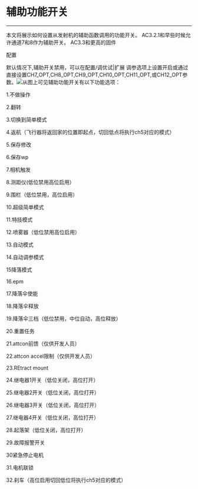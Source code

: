 # 辅助功能开关

---

本文将展示如何设置从发射机的辅助函数调用的功能开关。 AC3.2.1和早些时候允许通道7和8作为辅助开关。 AC3.3和更高的固件

配置

默认情况下,辅助开关禁用，可以在配置/调优试\|扩展 调参选项上设置开启或通过直接设置CH7\_OPT,CH8\_OPT,CH9\_OPT,CH10\_OPT,CH11\_OPT,或CH12\_OPT参数。![](http://doc.cuav.net/PixHack/assets/ch7.png)从图上可见辅助功能开关有以下功能选项：

1.不做操作

2.翻转

3.切换到简单模式

4.返航（飞行器将返回家的位置即起点，切回低点将执行ch5对应的模式）

5.保存修改

6.保存wp

7.相机触发

8.测距仪\(低位禁用高位启用）

9.围栏（低位禁用，高位启用）

10.超级简单模式

11.特技模式

12.喷雾器（低位禁用高位启用）

13.自动模式

14.自动调参模式

15降落模式

16.epm

17.降落伞使能

18.降落伞释放

19.降落伞三档（低位禁用，中位自动，高位释放）

20.重置任务

21.attcon前馈（仅供开发人员）

22.attcon accel限制（仅供开发人员）

23.REtract mount

24.继电器1开关（低位关闭，高位打开）

25.继电器2开关（低位关闭，高位打开）

26.继电器3开关（低位关闭，高位打开）

27.继电器4开关（低位关闭，高位打开）

28.起落架（低位关闭，高位打开）

29.故障报警开关

30紧急停止电机

31.电机联锁

32.刹车（高位启用切回低位将执行ch5对应的模式）

